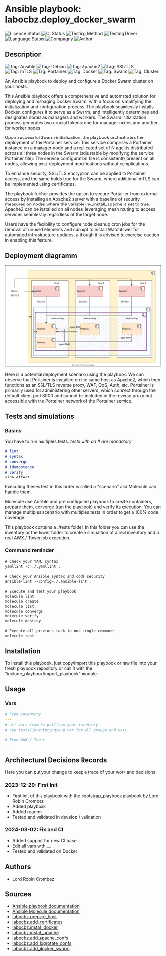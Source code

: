 # Ansible playbook: labocbz.deploy_docker_swarm

![Licence Status](https://img.shields.io/badge/licence-MIT-brightgreen)
![CI Status](https://img.shields.io/badge/CI-success-brightgreen)
![Testing Method](https://img.shields.io/badge/Testing%20Method-Ansible%20Molecule-blueviolet)
![Testing Driver](https://img.shields.io/badge/Testing%20Driver-docker-blueviolet)
![Language Status](https://img.shields.io/badge/language-Ansible-red)
![Compagny](https://img.shields.io/badge/Compagny-Labo--CBZ-blue)
![Author](https://img.shields.io/badge/Author-Lord%20Robin%20Crombez-blue)

## Description

![Tag: Ansible](https://img.shields.io/badge/Tech-Ansible-orange)
![Tag: Debian](https://img.shields.io/badge/Tech-Debian-orange)
![Tag: Apache2](https://img.shields.io/badge/Tech-Apache2-orange)
![Tag: SSL/TLS](https://img.shields.io/badge/Tech-SSL%2FTLS-orange)
![Tag: mTLS](https://img.shields.io/badge/Tech-mTLS-orange)
![Tag: Portainer](https://img.shields.io/badge/Tech-Portainer-orange)
![Tag: Docker](https://img.shields.io/badge/Tech-Docker-orange)
![Tag: Swarm](https://img.shields.io/badge/Tech-Swarm-orange)
![Tag: Cluster](https://img.shields.io/badge/Tech-Cluster-orange)

An Ansible playbook to deploy and configure a Docker Swarm cluster on your hosts.


This Ansible playbook offers a comprehensive and automated solution for deploying and managing Docker Swarm, with a focus on simplifying the initialization and configuration process. The playbook seamlessly installs Docker, configures it to serve as a Swarm, and intelligently determines and designates nodes as managers and workers. The Swarm initialization process generates two crucial tokens: one for manager nodes and another for worker nodes.

Upon successful Swarm initialization, the playbook orchestrates the deployment of the Portainer service. This service comprises a Portainer instance on a manager node and a replicated set of N agents distributed across all three nodes in the Swarm (adjustable by modifying the service Portainer file). The service configuration file is consistently present on all nodes, allowing post-deployment modifications without complications.

To enhance security, SSL/TLS encryption can be applied to Portainer access, and the same holds true for the Swarm, where additional mTLS can be implemented using certificates.

The playbook further provides the option to secure Portainer from external access by installing an Apache2 server with a baseline of security measures on nodes where the variable inv_install_apache is set to true. Apache2 can be installed on all nodes, leveraging mesh routing to access services seamlessly regardless of the target node.

Users have the flexibility to configure node cleanup cron jobs for the removal of unused elements and can opt to install Watchtower for automated infrastructure updates, although it is advised to exercise caution in enabling this feature.

## Deployment diagramm

![](./assets/Ansible-Playbook-Labocbz-Deploy-Docker-Swarm.drawio.svg)

Here is a potential deployment scenario using the playbook. We can observe that Portainer is installed on the same host as Apache2, which then functions as an SSL/TLS reverse proxy, WAF, QoS, Auth, etc. Portainer is primarily used for administering other servers, which connect through the default client port 8000 and cannot be included in the reverse proxy but accessible with the Portainer network of the Portainer service.

## Tests and simulations

### Basics

You have to run multiples tests. *tests with an # are mandatory*

```MARKDOWN
# lint
# syntax
# converge
# idempotence
# verify
side_effect
```

Executing theses test in this order is called a "scenario" and Molecule can handle them.

Molecule use Ansible and pre configured playbook to create containers, prepare them, converge (run the playbook) and verify its execution.
You can manage multiples scenario with multiples tests in order to get a 100% code coverage.

This playbook contains a ./tests folder. In this folder you can use the inventory or the tower folder to create a simualtion of a real inventory and a real AWX / Tower job execution.

### Command reminder

```SHELL
# Check your YAML syntax
yamllint -c ./.yamllint .

# Check your Ansible syntax and code security
ansible-lint --config=./.ansible-lint .

# Execute and test your playbook
molecule lint
molecule create
molecule list
molecule converge
molecule verify
molecule destroy

# Execute all previous task in one single command
molecule test
```

## Installation

To install this playbook, just copy/import this playbook or raw file into your fresh playbook repository or call it with the "include_playbook/import_playbook" module.

## Usage

### Vars

```YAML
# From inventory
---
# all vars from to put/from your inventory
# see tests/inventory/group_var for all groups and vars.
```

```YAML
# From AWX / Tower
---

```

## Architectural Decisions Records

Here you can put your change to keep a trace of your work and decisions.

### 2023-12-29: First Init

* First init of this playbook with the bootstrap_playbook playbook by Lord Robin Crombez
* Added playbook
* Added readme
* Tested and validated in develop / validation

### 2024-03-02: Fix and CI

* Added support for new CI base
* Edit all vars with __
* Tested and validated on Docker

## Authors

* Lord Robin Crombez

## Sources

* [Ansible playbook documentation](https://docs.ansible.com/ansible/latest/playbook_guide/playbooks_reuse_playbooks.html)
* [Ansible Molecule documentation](https://molecule.readthedocs.io/)
* [labocbz.prepare_host]("https://github.com/CBZ-D-velop/Ansible-Role-Labocbz-Prepare-Host.git")
* [labocbz.add_certificates]("https://github.com/CBZ-D-velop/Ansible-Role-Labocbz-Add-Certificates.git")
* [labocbz.install_docker]("https://github.com/CBZ-D-velop/Ansible-Role-Labocbz-Install-Docker.git")
* [labocbz.install_apache]("https://github.com/CBZ-D-velop/Ansible-Role-Labocbz-Install-Apache.git")
* [labocbz.add_apache_confs]("https://github.com/CBZ-D-velop/Ansible-Role-Labocbz-Add-Apache-Confs.git")
* [labocbz.add_logrotate_confs]("https://github.com/CBZ-D-velop/Ansible-Role-Labocbz-Add-Logrotate-Confs.git")
* [labocbz.add_docker_swarm]("https://github.com/CBZ-D-velop/Ansible-Role-Labocbz-Add-Docker-Swarm.git)
